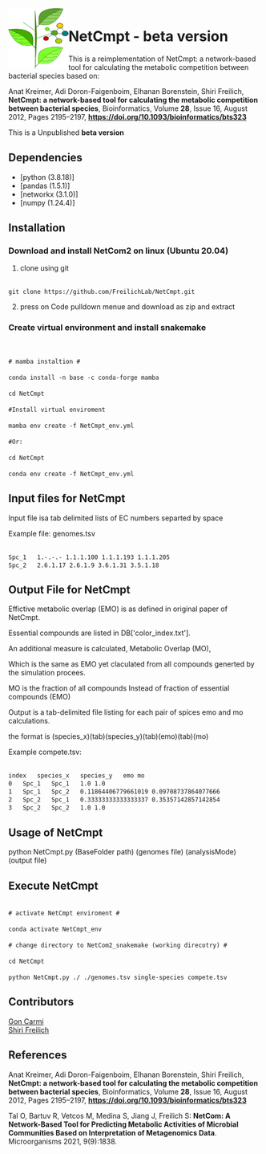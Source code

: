 <img src="dep_sign.png" width=120, height=120 align="left" />

# NetCmpt - beta version

This is a reimplementation of NetCmpt: a network-based tool for calculating the metabolic competition between bacterial species based on:

Anat Kreimer, Adi Doron-Faigenboim, Elhanan Borenstein, Shiri Freilich, **NetCmpt: a network-based tool for calculating the metabolic competition between bacterial species**, Bioinformatics, Volume **28**, Issue 16, August 2012, Pages 2195–2197, **https://doi.org/10.1093/bioinformatics/bts323**

This is a Unpublished **beta version**

## Dependencies

* [python (3.8.18)]
* [pandas (1.5.1)]
* [networkx (3.1.0)]
* [numpy (1.24.4)]

## Installation

### Download and install NetCom2 on linux (Ubuntu 20.04)

1. clone using git

``` shell

git clone https://github.com/FreilichLab/NetCmpt.git

```
2. press on Code pulldown menue and download as zip and extract


### Create virtual environment and install snakemake 

```shell


# mamba instaltion #

conda install -n base -c conda-forge mamba

cd NetCmpt

#Install virtual enviroment 

mamba env create -f NetCmpt_env.yml

#Or:

cd NetCmpt

conda env create -f NetCmpt_env.yml

```

## Input files for NetCmpt

Input file isa tab delimited lists of EC numbers separted by space

Example file: genomes.tsv

```shell

Spc_1	1.-.-.- 1.1.1.100 1.1.1.193 1.1.1.205
Spc_2	2.6.1.17 2.6.1.9 3.6.1.31 3.5.1.18

```

## Output File for NetCmpt

Effictive metabolic overlap (EMO) is as defined in original paper of NetCmpt.

Essential compounds are listed in DB['color_index.txt'].

An additional measure is calculated, Metabolic Overlap (MO),

Which is the same as EMO yet claculated from all compounds generted by the simulation procees.

MO is the fraction of all compounds Instead of fraction of essential compounds (EMO)

Output is a tab-delimited file listing for each pair of spices emo and mo calculations.

the format is (species_x)(tab)(species_y)(tab)(emo)(tab)(mo)

Example compete.tsv:

```shell

index	species_x	species_y	emo	mo
0	Spc_1	Spc_1	1.0	1.0
1	Spc_1	Spc_2	0.11864406779661019	0.09708737864077666
2	Spc_2	Spc_1	0.33333333333333337	0.35357142857142854
3	Spc_2	Spc_2	1.0	1.0

```

## Usage of NetCmpt

python NetCmpt.py (BaseFolder path) (genomes file) (analysisMode) (output file)

## Execute NetCmpt

```shell

# activate NetCmpt enviroment #

conda activate NetCmpt_env

# change directory to NetCom2_snakemake (working direcotry) #

cd NetCmpt 

python NetCmpt.py ./ ./genomes.tsv single-species compete.tsv

```

## Contributors

[Gon Carmi](https://www.freilich-lab.com/members) \
[Shiri Freilich](https://www.freilich-lab.com/) 

## References

Anat Kreimer, Adi Doron-Faigenboim, Elhanan Borenstein, Shiri Freilich, **NetCmpt: a network-based tool for calculating the metabolic competition between bacterial species**, Bioinformatics, Volume **28**, Issue 16, August 2012, Pages 2195–2197, **https://doi.org/10.1093/bioinformatics/bts323**

Tal O, Bartuv R, Vetcos M, Medina S, Jiang J, Freilich S: **NetCom: A Network-Based Tool for Predicting Metabolic Activities of Microbial Communities Based on Interpretation of Metagenomics Data**. Microorganisms 2021, 9(9):1838.
